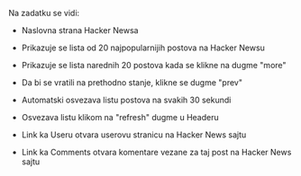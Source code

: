 Na zadatku se vidi:
- Naslovna strana Hacker Newsa

- Prikazuje se lista od 20 najpopularnijih postova na Hacker Newsu
- Prikazuje se lista narednih 20 postova kada se klikne na dugme "more"
- Da bi se vratili na prethodno stanje, klikne se dugme "prev"
- Automatski osvezava listu postova na svakih 30 sekundi
- Osvezava listu klikom na "refresh" dugme u Headeru
- Link ka Useru otvara userovu stranicu na Hacker News sajtu
- Link ka Comments otvara komentare vezane za taj post na Hacker News sajtu
